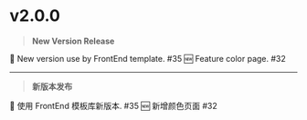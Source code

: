 # v2.0.0

> **New Version Release**

🚀 New version use by FrontEnd template. #35
🆕 Feature color page. #32

---

> **新版本发布**

🚀 使用 FrontEnd 模板库新版本. #35
🆕 新增颜色页面 #32